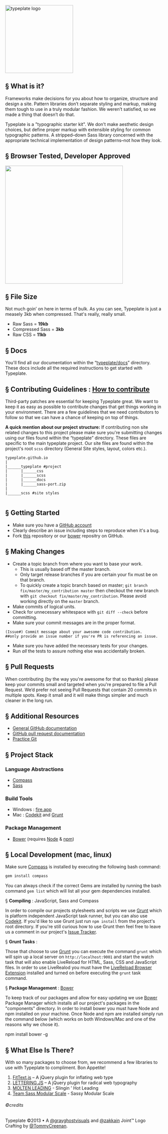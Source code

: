 <a href="//typeplate.com"><img src="http://typeplate.com/img/logo.png" alt="typeplate logo" width="216" height="216"></a>

## &sect; What is it?
Frameworks make decisions for you about how to organize, structure and design a site. Pattern libraries don&rsquo;t separate styling and markup, making them tough to use in a truly modular fashion. We weren&rsquo;t satisfied, so we made a thing that doesn&rsquo;t do that.

Typeplate is a "typographic starter kit". We don&rsquo;t make aesthetic design choices, but define proper markup with extensible styling for common typographic patterns. A stripped&ndash;down Sass library concerned with the appropriate technical implementation of design patterns&ndash;not how they look.

## &sect; Browser Tested, Developer Approved
<img src="https://raw.github.com/paulirish/browser-logos/master/main-desktop.png" alt="" width="375">

## &sect; File Size
Not much goin&rsquo; on here in terms of bulk. As you can see, Typeplate is just a measely 3kb when compressed. That's really, really small.

- Raw Sass = **19kb**
- Compressed Sass = **3kb**
- Raw CSS = **11kb**

## &sect; Docs
You'll find all our documentation within the “[typeplate/docs](https://github.com/typeplate/typeplate.github.io/blob/master/typeplate/docs/installation.md)” directory. These docs include all the required instructions to get started with Typeplate.

## &sect; Contributing Guidelines : [How to contribute](http://37signals.com/svn/posts/3349-open-source-guilt-passion)


Third-party patches are essential for keeping Typeplate great. We want to keep it as easy as possible to contribute changes that
get things working in your environment. There are a few guidelines that we
need contributors to follow so that we can have a chance of keeping on
top of things.

**A quick mention about our project structure:**
If contributing non site related changes to this project please make sure you're submitting changes using our files found within the “typeplate” directory. These files are specific to the main typeplate project. Our site files are found within the project's root ``scss`` directory (General Site styles, layout, colors etc.).

````
typeplate.github.io
|
|______typeplate #project
|      |______css
|      |______scss
|      |______docs
|      |______sass-port.zip
|
|______scss #site styles
       
````

## &sect; Getting Started

* Make sure you have a [GitHub account](https://github.com/signup/free)
* Clearly describe an issue including steps to reproduce when it's a bug.
* Fork [this](https://github.com/typeplate/typeplate.github.io) repository or our [bower](https://github.com/typeplate/typeplate-bower) repositry on GitHub.

## &sect; Making Changes

* Create a topic branch from where you want to base your work.
  * This is usually based off the master branch.
  * Only target release branches if you are certain your fix must be on that
    branch.
  * To quickly create a topic branch based on master; `git branch
    fix/master/my_contribution master` then checkout the new branch with `git
    checkout fix/master/my_contribution`.  Please avoid working directly on the
    `master` branch.
* Make commits of logical units.
* Check for unnecessary whitespace with `git diff --check` before committing.
* Make sure your commit messages are in the proper format.

````
(Issue#) Commit message about your awesome code contribution. 
##only provide an issue number if you're PR is referencing an issue.
````

* Make sure you have added the necessary tests for your changes.
* Run _all_ the tests to assure nothing else was accidentally broken.

## &sect; Pull Requests
When contributing (by the way you're awesome for that so thanks) please keep your commits small and targeted when you're prepared to file a Pull Request. We&rsquo;d prefer not seeing Pull Requests that contain 20 commits in multiple spots. Keep it small and it will make things simpler and much cleaner in the long run.

## &sect; Additional Resources

* [General GitHub documentation](http://help.github.com)
* [GitHub pull request documentation](http://help.github.com/send-pull-requests)
* [Practice Git](https://github.com/grayghostvisuals/Practice-Git)

## &sect; Project Stack
### Language Abstractions

- [Compass](http://compass-style.org)
- [Sass](http://sass-lang.com)

### Build Tools

- Windows : [fire.app](http://fireapp.handlino.com)
- Mac : [Codekit](http://incident57.com/codekit) and [Grunt](http://gruntjs.com)

### Package Management

- [Bower](https://github.com/bower/bower) (requires [Node](http://nodejs.org) &amp; [npm](https://npmjs.org))


## &sect; Local Development (mac, linux)

Make sure [Compass](http://compass-style.org) is installed by executing the following bash command:

```bash
gem install compass
```

You can always check if the correct Gems are installed by running the bash command ``gem list`` which will list all your gem dependencies installed.

&sect; **Compiling** : JavaScript, Sass and Compass

In order to compile our projects stylesheets and scripts we use [Grunt](http://gruntjs.com) which is platform independent JavaScript task runner, but you can also use [Codekit](http://incident57.com/codekit). If you'd like to use Grunt just run ``npm install`` from the project's root directory. If you're still curious how to use Grunt then feel free to leave us a comment in our project's [Issue Tracker](https://github.com/typeplate/typeplate.github.com/issues).

&sect; **Grunt Tasks** :

Those that choose to use [Grunt](http://gruntjs.com) you can execute the command ``grunt`` which will spin up a local server on ``http://localhost:9001`` and start the watch task that will also enable LiveReload for HTML, Sass, CSS and JavaScript files. In order to use LiveRealod you must have the [LiveReload Browser Extension](https://chrome.google.com/webstore/detail/livereload/jnihajbhpnppcggbcgedagnkighmdlei?hl=en) installed and turned on before executing the ``grunt`` task command.

&sect; **Package Management** : [Bower](https://github.com/bower/bower)

To keep track of our packages and allow for easy updating we use [Bower](https://github.com/bower/bower) Package Manager which installs all our project's packages in the "components" directory. In order to install bower you must have Node and npm installed on your machine. Once Node and npm are installed simply run the command below  (which works on both Windows/Mac and one of the reasons why we chose it).

  npm install bower -g

## &sect; What Else Is There?
With so many packages to choose from, we recommend a few libraries to use with Typeplate to compliment. Bon Appetite!

1. [FitText.js](http://fittextjs.com) &ndash; A jQuery plugin for inflating web type
2. [LETTERING.JS](http://letteringjs.com) &ndash; A jQuery plugin for radical web typography
3. [MOLTEN LEADING](https://github.com/Wilto/Molten-Leading) - Slingin &rsquo; Hot Leading
4. [Team Sass Modular Scale](https://github.com/Team-Sass/modular-scale) - Sassy Modular Scale

###### ©credits
Typeplate &copy;2013 &bull; A [@grayghostvisuals](https://twitter.com/gryghostvisuals) and [@zakkain](https://twitter.com/zakkain) Joint™
Logo Crafting by [@TommyCreenan](https://twitter.com/TommyCreenan).
